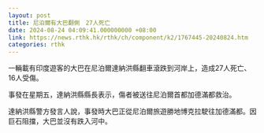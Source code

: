 ```yaml
---
layout: post
title: 尼泊爾有大巴翻側　27人死亡
date: 2024-08-24 04:09:41.000000000 +08:00
link: https://news.rthk.hk/rthk/ch/component/k2/1767445-20240824.htm
categories: rthk
---
```


一輛載有印度遊客的大巴在尼泊爾達納洪縣翻車滾跌到河岸上，造成27人死亡、16人受傷。

事發在星期五，達納洪縣縣長表示，傷者被送往尼泊爾首都加德滿都救治。

達納洪縣警方發言人說，事發時大巴正從尼泊爾旅遊勝地博克拉駛往加德滿都。因巨石阻擋，大巴並沒有跌入河中。
